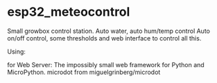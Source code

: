 # esp32_meteocontrol
Small growbox control station.
Auto water, auto hum/temp control
Auto on/off control, some thresholds 
and web interface to control all this.

Using:

for Web Server:
The impossibly small web framework for Python and MicroPython. 
microdot
from miguelgrinberg/microdot


